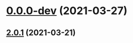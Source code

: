 # [0.0.0-dev](https://github.com/AlexRogalskiy/github-action-tag-replacer/compare/v2.0.1...v0.0.0-dev) (2021-03-27)



## [2.0.1](https://github.com/AlexRogalskiy/github-action-tag-replacer/compare/2.0.1...v2.0.1) (2021-03-21)



